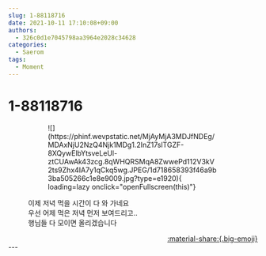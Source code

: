 ```yaml
---
slug: 1-88118716
date: 2021-10-11 17:10:08+09:00
authors:
  - 326c0d1e7045798aa3964e2028c34628
categories:
  - Saerom
tags:
  - Moment
---
```


# 1-88118716

<div class="post-container" markdown="1">
<div class="content-container md-sidebar__scrollwrap" markdown="1">


<figure markdown="1">
<figure markdown="1">
![](https://phinf.wevpstatic.net/MjAyMjA3MDJfNDEg/MDAxNjU2NzQ4Njk1MDg1.2InZ17slTGZF-8XQywElbYtsveLeUl-ztCUAwAk43zcg.8qWHQRSMqA8ZwwePd112V3kV2ts9Zhx4IA7y1qCkq5wg.JPEG/1d718658393f46a9b3ba505266c1e8e9009.jpg?type=e1920){ loading=lazy onclick="openFullscreen(this)"}
</figure>
<figcaption>이제 저녁 먹을 시간이 다 와 가네요 <br>우선 어제 먹은 저녁 먼저 보여드리고.. <br>행님들 다 모이면 올리겠습니다</figcaption>
</figure>


</div>
</div>

<div style="text-align: right;" markdown="1">
<a href="https://weverse.io/fromis9/moment/326c0d1e7045798aa3964e2028c34628/post/1-88118716" style="text-align: right;">:material-share:{.big-emoji}</a>
</div>
---
